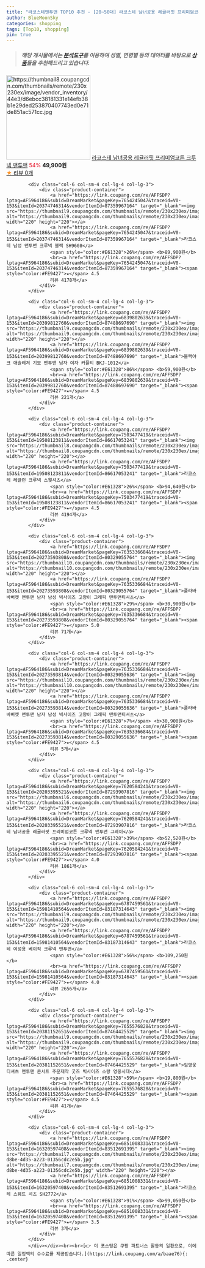 ```yaml
---
title: "라코스테맨투맨 TOP10 추천 - [20~50대] 라코스테 남녀공용 레귤러핏 프리미엄코튼 크루넥 맨투맨"
author: BlueMoonSky
categories: shopping
tags: [Top10, shopping]
pin: true
---
```


> ##### 해당 게시물에서는 [**분석도구**](https://itemscout.io/)를 이용하여 **성별**, **연령별** 등의 데이터를 바탕으로 [**상품**](https://link.coupang.com/a/baae76)들을 추천해드리고 있습니다.
<div class="container"><div class="row">
            <div class="col-6 col-sm-4 col-lg-4 col-lg-3">
                <div class="product-container">
                    <a href="https://link.coupang.com/re/AFFSDP?lptag=AF5964186&subid=DreamMarket&pageKey=7620551426&traceid=V0-153&itemId=20203217664&vendorItemId=87293737705" target="_blank"><img src="https://thumbnail8.coupangcdn.com/thumbnails/remote/230x230ex/image/vendor_inventory/44e3/d6ebcc38181331e14efb38b1e29ded253870407743ed0e71de851ac571cc.jpg" alt="https://thumbnail8.coupangcdn.com/thumbnails/remote/230x230ex/image/vendor_inventory/44e3/d6ebcc38181331e14efb38b1e29ded253870407743ed0e71de851ac571cc.jpg" width="220" height="220"></a>
                    <a href="https://link.coupang.com/re/AFFSDP?lptag=AF5964186&subid=DreamMarket&pageKey=7620551426&traceid=V0-153&itemId=20203217664&vendorItemId=87293737705" target="_blank">라코스테 남녀공용 레귤러핏 프리미엄코튼 크루넥 맨투맨</a>
                    <span style="color:#E61328">54%</span> <b>49,900원</b>
                    <br><a href="https://link.coupang.com/re/AFFSDP?lptag=AF5964186&subid=DreamMarket&pageKey=7620551426&traceid=V0-153&itemId=20203217664&vendorItemId=87293737705" target="_blank"><span style="color:#FE9427">★</span> 
                    리뷰 0개</a>
                </div>
            </div>
            
            <div class="col-6 col-sm-4 col-lg-4 col-lg-3">
                <div class="product-container">
                    <a href="https://link.coupang.com/re/AFFSDP?lptag=AF5964186&subid=DreamMarket&pageKey=7654245047&traceid=V0-153&itemId=20374746314&vendorItemId=87359967164" target="_blank"><img src="https://thumbnail9.coupangcdn.com/thumbnails/remote/230x230ex/image/vendor_inventory/424b/4ac9aae8205db236c165b5c8af8107111fb13cb3f4d4511199c188d7638e.jpg" alt="https://thumbnail9.coupangcdn.com/thumbnails/remote/230x230ex/image/vendor_inventory/424b/4ac9aae8205db236c165b5c8af8107111fb13cb3f4d4511199c188d7638e.jpg" width="220" height="220"></a>
                    <a href="https://link.coupang.com/re/AFFSDP?lptag=AF5964186&subid=DreamMarket&pageKey=7654245047&traceid=V0-153&itemId=20374746314&vendorItemId=87359967164" target="_blank">라코스테 남성 맨투맨 크루넥 블랙 SH9608</a>
                    <span style="color:#E61328">26%</span> <b>89,900원</b>
                    <br><a href="https://link.coupang.com/re/AFFSDP?lptag=AF5964186&subid=DreamMarket&pageKey=7654245047&traceid=V0-153&itemId=20374746314&vendorItemId=87359967164" target="_blank"><span style="color:#FE9427">★</span> 4.5
                    리뷰 4178개</a>
                </div>
            </div>
            
            <div class="col-6 col-sm-4 col-lg-4 col-lg-3">
                <div class="product-container">
                    <a href="https://link.coupang.com/re/AFFSDP?lptag=AF5964186&subid=DreamMarket&pageKey=6839802639&traceid=V0-153&itemId=20399812760&vendorItemId=87488697690" target="_blank"><img src="https://thumbnail9.coupangcdn.com/thumbnails/remote/230x230ex/image/vendor_inventory/4ead/1e48ac2b2d84ac17dc9088df2e5217adb02c481d589846c6d5c8432b7eaa.jpg" alt="https://thumbnail9.coupangcdn.com/thumbnails/remote/230x230ex/image/vendor_inventory/4ead/1e48ac2b2d84ac17dc9088df2e5217adb02c481d589846c6d5c8432b7eaa.jpg" width="220" height="220"></a>
                    <a href="https://link.coupang.com/re/AFFSDP?lptag=AF5964186&subid=DreamMarket&pageKey=6839802639&traceid=V0-153&itemId=20399812760&vendorItemId=87488697690" target="_blank">블랙야크 애슬레저 기모 맨투맨 남자 여자 커플티 BKJ-1012</a>
                    <span style="color:#E61328">86%</span> <b>59,900원</b>
                    <br><a href="https://link.coupang.com/re/AFFSDP?lptag=AF5964186&subid=DreamMarket&pageKey=6839802639&traceid=V0-153&itemId=20399812760&vendorItemId=87488697690" target="_blank"><span style="color:#FE9427">★</span> 4.5
                    리뷰 221개</a>
                </div>
            </div>
            
            <div class="col-6 col-sm-4 col-lg-4 col-lg-3">
                <div class="product-container">
                    <a href="https://link.coupang.com/re/AFFSDP?lptag=AF5964186&subid=DreamMarket&pageKey=7503477419&traceid=V0-153&itemId=19508123811&vendorItemId=86617053241" target="_blank"><img src="https://thumbnail8.coupangcdn.com/thumbnails/remote/230x230ex/image/rs_quotation_api/1gpev4ys/f595d3b861764d05aaaa9b07a264814d.jpg" alt="https://thumbnail8.coupangcdn.com/thumbnails/remote/230x230ex/image/rs_quotation_api/1gpev4ys/f595d3b861764d05aaaa9b07a264814d.jpg" width="220" height="220"></a>
                    <a href="https://link.coupang.com/re/AFFSDP?lptag=AF5964186&subid=DreamMarket&pageKey=7503477419&traceid=V0-153&itemId=19508123811&vendorItemId=86617053241" target="_blank">라코스테 레글런 크루넥 스웻셔츠</a>
                    <span style="color:#E61328">26%</span> <b>94,640원</b>
                    <br><a href="https://link.coupang.com/re/AFFSDP?lptag=AF5964186&subid=DreamMarket&pageKey=7503477419&traceid=V0-153&itemId=19508123811&vendorItemId=86617053241" target="_blank"><span style="color:#FE9427">★</span> 4.5
                    리뷰 4194개</a>
                </div>
            </div>
            
            <div class="col-6 col-sm-4 col-lg-4 col-lg-3">
                <div class="product-container">
                    <a href="https://link.coupang.com/re/AFFSDP?lptag=AF5964186&subid=DreamMarket&pageKey=7635336684&traceid=V0-153&itemId=20273593808&vendorItemId=80329055764" target="_blank"><img src="https://thumbnail10.coupangcdn.com/thumbnails/remote/230x230ex/image/vendor_inventory/0a13/67e08c60eb0f3232185876765271ab96d05ef92179df94550505e066e720.jpg" alt="https://thumbnail10.coupangcdn.com/thumbnails/remote/230x230ex/image/vendor_inventory/0a13/67e08c60eb0f3232185876765271ab96d05ef92179df94550505e066e720.jpg" width="220" height="220"></a>
                    <a href="https://link.coupang.com/re/AFFSDP?lptag=AF5964186&subid=DreamMarket&pageKey=7635336684&traceid=V0-153&itemId=20273593808&vendorItemId=80329055764" target="_blank">플라바 바버캣 맨투맨 남자 남성 빅사이즈 고양이 그래픽 맨투맨티셔츠</a>
                    <span style="color:#E61328">29%</span> <b>30,900원</b>
                    <br><a href="https://link.coupang.com/re/AFFSDP?lptag=AF5964186&subid=DreamMarket&pageKey=7635336684&traceid=V0-153&itemId=20273593808&vendorItemId=80329055764" target="_blank"><span style="color:#FE9427">★</span> 5.0
                    리뷰 71개</a>
                </div>
            </div>
            
            <div class="col-6 col-sm-4 col-lg-4 col-lg-3">
                <div class="product-container">
                    <a href="https://link.coupang.com/re/AFFSDP?lptag=AF5964186&subid=DreamMarket&pageKey=7635336684&traceid=V0-153&itemId=20273593814&vendorItemId=80329055636" target="_blank"><img src="https://thumbnail10.coupangcdn.com/thumbnails/remote/230x230ex/image/vendor_inventory/0aef/4c44ee288942df8aec2cb60e81aab698e58d7ad82ce588e033684d0a92a5.jpg" alt="https://thumbnail10.coupangcdn.com/thumbnails/remote/230x230ex/image/vendor_inventory/0aef/4c44ee288942df8aec2cb60e81aab698e58d7ad82ce588e033684d0a92a5.jpg" width="220" height="220"></a>
                    <a href="https://link.coupang.com/re/AFFSDP?lptag=AF5964186&subid=DreamMarket&pageKey=7635336684&traceid=V0-153&itemId=20273593814&vendorItemId=80329055636" target="_blank">플라바 바버캣 맨투맨 남자 남성 빅사이즈 고양이 그래픽 맨투맨티셔츠</a>
                    <span style="color:#E61328">7%</span> <b>30,900원</b>
                    <br><a href="https://link.coupang.com/re/AFFSDP?lptag=AF5964186&subid=DreamMarket&pageKey=7635336684&traceid=V0-153&itemId=20273593814&vendorItemId=80329055636" target="_blank"><span style="color:#FE9427">★</span> 4.5
                    리뷰 5개</a>
                </div>
            </div>
            
            <div class="col-6 col-sm-4 col-lg-4 col-lg-3">
                <div class="product-container">
                    <a href="https://link.coupang.com/re/AFFSDP?lptag=AF5964186&subid=DreamMarket&pageKey=7620584241&traceid=V0-153&itemId=20203395521&vendorItemId=87293907816" target="_blank"><img src="https://thumbnail6.coupangcdn.com/thumbnails/remote/230x230ex/image/vendor_inventory/0abb/97f708840f43806184f4de40598279069e8a6f6c8805dc2a77d4ce498706.jpg" alt="https://thumbnail6.coupangcdn.com/thumbnails/remote/230x230ex/image/vendor_inventory/0abb/97f708840f43806184f4de40598279069e8a6f6c8805dc2a77d4ce498706.jpg" width="220" height="220"></a>
                    <a href="https://link.coupang.com/re/AFFSDP?lptag=AF5964186&subid=DreamMarket&pageKey=7620584241&traceid=V0-153&itemId=20203395521&vendorItemId=87293907816" target="_blank">라코스테 남녀공용 레귤러핏 프리미엄코튼 크루넥 맨투맨 그레이</a>
                    <span style="color:#E61328">39%</span> <b>52,520원</b>
                    <br><a href="https://link.coupang.com/re/AFFSDP?lptag=AF5964186&subid=DreamMarket&pageKey=7620584241&traceid=V0-153&itemId=20203395521&vendorItemId=87293907816" target="_blank"><span style="color:#FE9427">★</span> 4.0
                    리뷰 1861개</a>
                </div>
            </div>
            
            <div class="col-6 col-sm-4 col-lg-4 col-lg-3">
                <div class="product-container">
                    <a href="https://link.coupang.com/re/AFFSDP?lptag=AF5964186&subid=DreamMarket&pageKey=6787459561&traceid=V0-153&itemId=15981410564&vendorItemId=83187314643" target="_blank"><img src="https://thumbnail9.coupangcdn.com/thumbnails/remote/230x230ex/image/rs_quotation_api/ylfesvx6/9efae8e65a164454ac3c3b0d72d77aea.jpg" alt="https://thumbnail9.coupangcdn.com/thumbnails/remote/230x230ex/image/rs_quotation_api/ylfesvx6/9efae8e65a164454ac3c3b0d72d77aea.jpg" width="220" height="220"></a>
                    <a href="https://link.coupang.com/re/AFFSDP?lptag=AF5964186&subid=DreamMarket&pageKey=6787459561&traceid=V0-153&itemId=15981410564&vendorItemId=83187314643" target="_blank">라코스테 여성용 베이직 크루넥 맨투맨</a>
                    <span style="color:#E61328">56%</span> <b>109,250원</b>
                    <br><a href="https://link.coupang.com/re/AFFSDP?lptag=AF5964186&subid=DreamMarket&pageKey=6787459561&traceid=V0-153&itemId=15981410564&vendorItemId=83187314643" target="_blank"><span style="color:#FE9427">★</span> 4.0
                    리뷰 2656개</a>
                </div>
            </div>
            
            <div class="col-6 col-sm-4 col-lg-4 col-lg-3">
                <div class="product-container">
                    <a href="https://link.coupang.com/re/AFFSDP?lptag=AF5964186&subid=DreamMarket&pageKey=7655576828&traceid=V0-153&itemId=20381152651&vendorItemId=87464425529" target="_blank"><img src="https://thumbnail9.coupangcdn.com/thumbnails/remote/230x230ex/image/vendor_inventory/3f40/a9934c9954b0ffaf16fb8885f633f68e27434dde438da439e8ff3cfd71c4.jpg" alt="https://thumbnail9.coupangcdn.com/thumbnails/remote/230x230ex/image/vendor_inventory/3f40/a9934c9954b0ffaf16fb8885f633f68e27434dde438da439e8ff3cfd71c4.jpg" width="220" height="220"></a>
                    <a href="https://link.coupang.com/re/AFFSDP?lptag=AF5964186&subid=DreamMarket&pageKey=7655576828&traceid=V0-153&itemId=20381152651&vendorItemId=87464425529" target="_blank">임영웅 티셔츠 맨투맨 콘서트 주문제작 굿즈 빅사이즈 소량 영웅시대</a>
                    <span style="color:#E61328">59%</span> <b>19,800원</b>
                    <br><a href="https://link.coupang.com/re/AFFSDP?lptag=AF5964186&subid=DreamMarket&pageKey=7655576828&traceid=V0-153&itemId=20381152651&vendorItemId=87464425529" target="_blank"><span style="color:#FE9427">★</span> 4.5
                    리뷰 41개</a>
                </div>
            </div>
            
            <div class="col-6 col-sm-4 col-lg-4 col-lg-3">
                <div class="product-container">
                    <a href="https://link.coupang.com/re/AFFSDP?lptag=AF5964186&subid=DreamMarket&pageKey=6851008331&traceid=V0-153&itemId=16320597408&vendorItemId=83512691395" target="_blank"><img src="https://thumbnail7.coupangcdn.com/thumbnails/remote/230x230ex/image/retail/images/2022/10/18/15/5/8e4c176a-d8be-4d35-a223-01356cdc2e5b.jpg" alt="https://thumbnail7.coupangcdn.com/thumbnails/remote/230x230ex/image/retail/images/2022/10/18/15/5/8e4c176a-d8be-4d35-a223-01356cdc2e5b.jpg" width="220" height="220"></a>
                    <a href="https://link.coupang.com/re/AFFSDP?lptag=AF5964186&subid=DreamMarket&pageKey=6851008331&traceid=V0-153&itemId=16320597408&vendorItemId=83512691395" target="_blank">라코스테 스웨트 셔츠 SH2772</a>
                    <span style="color:#E61328">91%</span> <b>99,050원</b>
                    <br><a href="https://link.coupang.com/re/AFFSDP?lptag=AF5964186&subid=DreamMarket&pageKey=6851008331&traceid=V0-153&itemId=16320597408&vendorItemId=83512691395" target="_blank"><span style="color:#FE9427">★</span> 3.5
                    리뷰 3개</a>
                </div>
            </div>
            </div></div><br><br>[👉 이 포스팅은 쿠팡 파트너스 활동의 일환으로, 이에 따른 일정액의 수수료를 제공받습니다.](https://link.coupang.com/a/baae76){: .center}